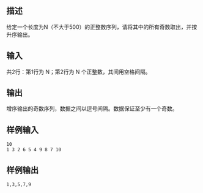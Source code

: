 ## 描述


给定一个长度为N（不大于500）的正整数序列，请将其中的所有奇数取出，并按升序输出。

## 输入


共2行：第1行为 N；第2行为 N 个正整数，其间用空格间隔。

## 输出


增序输出的奇数序列，数据之间以逗号间隔。数据保证至少有一个奇数。

## 样例输入


```
10
1 3 2 6 5 4 9 8 7 10
```


## 样例输出


```
1,3,5,7,9
```


